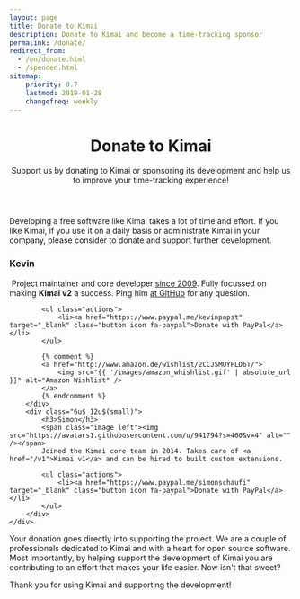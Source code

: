 ```yaml
---
layout: page
title: Donate to Kimai
description: Donate to Kimai and become a time-tracking sponsor
permalink: /donate/
redirect_from:
  - /en/donate.html
  - /spenden.html
sitemap:
    priority: 0.7
    lastmod: 2019-01-28
    changefreq: weekly
---
```


<header class="major">
	<h1>Donate to Kimai</h1>
	<p>
	    Support us by donating to Kimai or sponsoring its development and help us 
	    <br>to improve your time-tracking experience!
    </p>
</header>

Developing a free software like Kimai takes a lot of time and effort.
If you like Kimai, if you use it on a daily basis or administrate Kimai in your company, please consider to donate and support further development.

<div class="box">
    <div class="row 50% uniform">
        <div class="6u 12u$(small)">
            <h3>Kevin</h3>
            <span class="image left"><img src="https://avatars1.githubusercontent.com/u/533162?s=460&v=4" alt="" /></span>
            Project maintainer and core developer <a href="/blog/2009/the-condemned-live-longer/">since 2009</a>.
            Fully focussed on making <strong>Kimai v2</strong> a success. Ping him <a href="{{ site.kimai_v2_repo }}/issues">at GitHub</a> for any question.
            
            <ul class="actions">
                <li><a href="https://www.paypal.me/kevinpapst" target="_blank" class="button icon fa-paypal">Donate with PayPal</a></li>
            </ul>

            {% comment %}
            <a href="http://www.amazon.de/wishlist/2CCJSMUYFLD6T/">
                <img src="{{ '/images/amazon_whishlist.gif' | absolute_url }}" alt="Amazon Wishlist" />
            </a>
            {% endcomment %}
        </div>
        <div class="6u$ 12u$(small)">
            <h3>Simon</h3>
            <span class="image left"><img src="https://avatars1.githubusercontent.com/u/941794?s=460&v=4" alt="" /></span>
            Joined the Kimai core team in 2014. Takes care of <a href="/v1">Kimai v1</a> and can be hired to built custom extensions. 

            <ul class="actions">
                <li><a href="https://www.paypal.me/simonschaufi" target="_blank" class="button icon fa-paypal">Donate with PayPal</a></li>
            </ul>
        </div>
    </div>
</div>

Your donation goes directly into supporting the project. We are a couple of professionals dedicated to Kimai and with a heart for open source software.
Most importantly, by helping support the development of Kimai you are contributing to an effort that makes your life easier. Now isn't that sweet?

Thank you for using Kimai and supporting the development!
